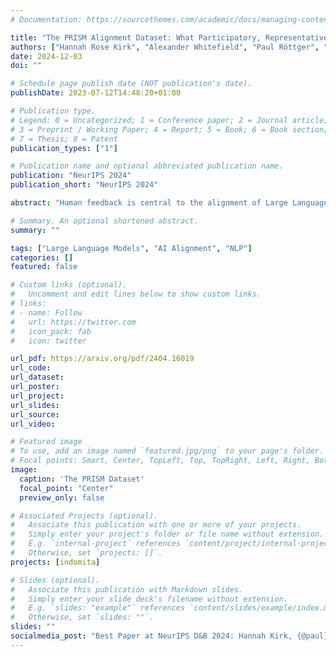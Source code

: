 ```yaml
---
# Documentation: https://sourcethemes.com/academic/docs/managing-content/

title: "The PRISM Alignment Dataset: What Participatory, Representative and Individualised Human Feedback Reveals About the Subjective and Multicultural Alignment of Large Language Models"
authors: ["Hannah Rose Kirk", "Alexander Whitefield", "Paul Röttger", "Andrew M. Bean", "Katerina Margatina", "Rafael Mosquera", "Juan Manuel Ciro", "Max Bartolo", "Adina Williams", "He He", "Bertie Vidgen", "Scott A. Hale"]
date: 2024-12-03
doi: ""

# Schedule page publish date (NOT publication's date).
publishDate: 2023-07-12T14:48:20+01:00

# Publication type.
# Legend: 0 = Uncategorized; 1 = Conference paper; 2 = Journal article;
# 3 = Preprint / Working Paper; 4 = Report; 5 = Book; 6 = Book section;
# 7 = Thesis; 8 = Patent
publication_types: ["1"]

# Publication name and optional abbreviated publication name.
publication: "NeurIPS 2024"
publication_short: "NeurIPS 2024"

abstract: "Human feedback is central to the alignment of Large Language Models (LLMs). However, open questions remain about methods (how), domains (where), people (who) and objectives (to what end) of feedback processes. To navigate these questions, we introduce PRISM, a dataset that maps the sociodemographics and stated preferences of 1,500 diverse participants from 75 countries, to their contextual preferences and fine-grained feedback in 8,011 live conversations with 21 LLMs. With PRISM, we contribute (i) wider geographic and demographic participation in feedback; (ii) census-representative samples for two countries (UK, US); and (iii) individualised ratings that link to detailed participant profiles, permitting personalisation and attribution of sample artefacts. We target subjective and multicultural perspectives on value-laden and controversial issues, where we expect interpersonal and cross-cultural disagreement. We use PRISM in three case studies to demonstrate the need for careful consideration of which humans provide what alignment data."

# Summary. An optional shortened abstract.
summary: ""

tags: ["Large Language Models", "AI Alignment", "NLP"]
categories: []
featured: false

# Custom links (optional).
#   Uncomment and edit lines below to show custom links.
# links:
# - name: Follow
#   url: https://twitter.com
#   icon_pack: fab
#   icon: twitter

url_pdf: https://arxiv.org/pdf/2404.16019
url_code: 
url_dataset:
url_poster:
url_project:
url_slides:
url_source:
url_video:

# Featured image
# To use, add an image named `featured.jpg/png` to your page's folder.
# Focal points: Smart, Center, TopLeft, Top, TopRight, Left, Right, BottomLeft, Bottom, BottomRight.
image:
  caption: 'The PRISM Dataset'
  focal_point: "Center"
  preview_only: false

# Associated Projects (optional).
#   Associate this publication with one or more of your projects.
#   Simply enter your project's folder or file name without extension.
#   E.g. `internal-project` references `content/project/internal-project/index.md`.
#   Otherwise, set `projects: []`.
projects: [indomita]

# Slides (optional).
#   Associate this publication with Markdown slides.
#   Simply enter your slide deck's filename without extension.
#   E.g. `slides: "example"` references `content/slides/example/index.md`.
#   Otherwise, set `slides: ""`.
slides: ""
socialmedia_post: "Best Paper at NeurIPS D&B 2024: Hannah Kirk, {@paul} et al. introduce 'The PRISM Alignment Dataset'"
---
```

